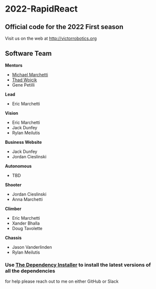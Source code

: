 # 2022-RapidReact
## Official code for the 2022 First season

Visit us on the web at http://victorrobotics.org

## Software Team

**Mentors**
* [Michael Marchetti](https://github.com/mmarchetti)
* [Thad Wojcik](https://github.com/thadwojcik)
* Gene Petilli

**Lead**
* Eric Marchetti

**Vision**
* Eric Marchetti
* Jack Dunfey
* Rylan Meilutis

**Business Website**
* Jack Dunfey
* Jordan Cieslinski

**Autonomous**
* TBD

**Shooter**
* Jordan Cieslinski
* Anna Marchetti

**Climber**
* Eric Marchetti
* Xander Bhalla
* Doug Tavolette

**Chassis**
* Jason Vanderlinden
* Rylan Meilutis



### Use [The Dependency Installer](https://rylanswebdav.cf/Team1559%20Stuff/Team-1559-Dependency-Installer.exe) to install the latest versions of all the dependencies
for help please reach out to me on either GitHub or Slack
